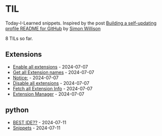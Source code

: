 # TIL

Today-I-Learned snippets. Inspired by the post [Building a self-updating profile README for GitHub](https://simonwillison.net/2020/Jul/10/self-updating-profile-readme/) by [Simon Willison](https://github.com/simonw) 

<!-- count starts -->8<!-- count ends --> TILs so far. 
<!-- index starts -->
## Extensions

* [Enable all extensions](https://github.com/Coding4Hours/til/blob/master/Extensions/Enable_all_extensions.md) - 2024-07-07
* [Get all Extension names](https://github.com/Coding4Hours/til/blob/master/Extensions/Get_all_extensions.md) - 2024-07-07
* [Notice:](https://github.com/Coding4Hours/til/blob/master/Extensions/readme.md) - 2024-07-07
* [Disable all extensions](https://github.com/Coding4Hours/til/blob/master/Extensions/Disable_all_extensions.md) - 2024-07-07
* [Fetch all Extension Info](https://github.com/Coding4Hours/til/blob/master/Extensions/Fetch_Extension_Info.md) - 2024-07-07
* [Extension Manager](https://github.com/Coding4Hours/til/blob/master/Extensions/Extension_Manager.md) - 2024-07-07

## python

* [BEST IDE??](https://github.com/Coding4Hours/til/blob/master/python/BEST%20IDE%3F%3F.md) - 2024-07-11
* [Snippets](https://github.com/Coding4Hours/til/blob/master/python/Snippets.md) - 2024-07-11
<!-- index ends -->
